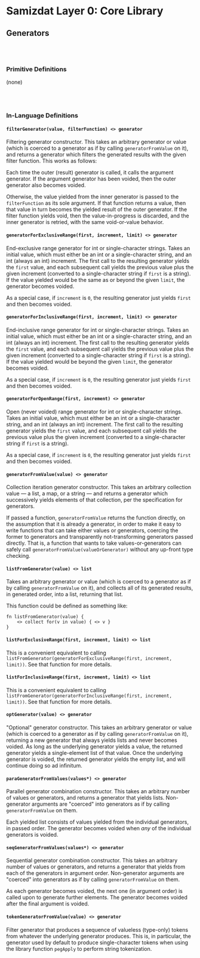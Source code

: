 Samizdat Layer 0: Core Library
==============================

Generators
----------


<br><br>
### Primitive Definitions

(none)


<br><br>
### In-Language Definitions

#### `filterGenerator(value, filterFunction) <> generator`

Filtering generator constructor. This takes an arbitrary generator or
value (which is coerced to a generator as if by calling `generatorFromValue`
on it), and returns a generator which filters the generated results
with the given filter function. This works as follows:

Each time the outer (result) generator is called, it calls the argument
generator. If the argument generator has been voided, then the outer
generator also becomes voided.

Otherwise, the value yielded from the inner generator is passed to the
`filterFunction` as its sole argument. If that function returns a value,
then that value in turn becomes the yielded result of the outer generator.
If the filter function yields void, then the value-in-progress is discarded,
and the inner generator is retried, with the same void-or-value behavior.

#### `generatorForExclusiveRange(first, increment, limit) <> generator`

End-exclusive range generator for int or single-character strings.
Takes an initial value, which must either be an int or a single-character
string, and an int (always an int) increment. The first call to the
resulting generator yields the `first` value, and each subsequent call
yields the previous value plus the given increment (converted to a
single-character string if `first` is a string). If the value yielded
would be the same as or beyond the given `limit`, the generator becomes
voided.

As a special case, if `increment` is `0`, the resulting generator just
yields `first` and then becomes voided.

#### `generatorForInclusiveRange(first, increment, limit) <> generator`

End-inclusive range generator for int or single-character strings.
Takes an initial value, which must either be an int or a single-character
string, and an int (always an int) increment. The first call to the
resulting generator yields the `first` value, and each subsequent call
yields the previous value plus the given increment (converted to a
single-character string if `first` is a string). If the value yielded
would be beyond the given `limit`, the generator becomes voided.

As a special case, if `increment` is `0`, the resulting generator just
yields `first` and then becomes voided.

#### `generatorForOpenRange(first, increment) <> generator`

Open (never voided) range generator for int or single-character strings.
Takes an initial value, which must either be an int or a single-character
string, and an int (always an int) increment. The first call to the
resulting generator yields the `first` value, and each subsequent call
yields the previous value plus the given increment (converted to a
single-character string if `first` is a string).

As a special case, if `increment` is `0`, the resulting generator just
yields `first` and then becomes voided.

#### `generatorFromValue(value) <> generator`

Collection iteration generator constructor. This takes an arbitrary
collection value &mdash; a list, a map, or a string &mdash; and returns a
generator which successively yields elements of that collection, per the
specification for generators.

If passed a function, `generatorFromValue` returns the function directly,
on the assumption that it is already a generator, in order to make it easy
to write functions that can take either values or generators, coercing the
former to generators and transparently not-transforming generators passed
directly. That is, a function that wants to take values-or-generators can
safely call `generatorFromValue(valueOrGenerator)` without any up-front
type checking.

#### `listFromGenerator(value) <> list`

Takes an arbitrary generator or value (which is coerced to a generator
as if by calling `generatorFromValue` on it), and collects all of its
generated results, in generated order, into a list, returning that list.

This function could be defined as something like:

```
fn listFromGenerator(value) {
    <> collect for(v in value) { <> v }
}
```

#### `listForExclusiveRange(first, increment, limit) <> list`

This is a convenient equivalent to calling
`listFromGenerator(generatorForExclusiveRange(first, increment, limit))`.
See that function for more details.

#### `listForInclusiveRange(first, increment, limit) <> list`

This is a convenient equivalent to calling
`listFromGenerator(generatorForInclusiveRange(first, increment, limit))`.
See that function for more details.

#### `optGenerator(value) <> generator`

"Optional" generator constructor. This takes an arbitrary generator or
value (which is coerced to a generator as if by calling `generatorFromValue`
on it), returning a new generator that always yields lists and never
becomes voided. As long as the underlying generator yields a value, the
returned generator yields a single-element list of that value. Once the
underlying generator is voided, the returned generator yields the empty
list, and will continue doing so ad infinitum.

#### `paraGeneratorFromValues(values*) <> generator`

Parallel generator combination constructor. This takes an arbitrary number of
values or generators, and returns a generator that yields lists.
Non-generator arguments are "coerced" into generators as if by calling
`generatorFromValue` on them.

Each yielded list consists of values yielded from the individual generators,
in passed order. The generator becomes voided when *any* of the individual
generators is voided.

#### `seqGeneratorFromValues(values*) <> generator`

Sequential generator combination constructor. This takes an arbitrary number
of values or generators, and returns a generator that yields from each of
the generators in argument order. Non-generator arguments are "coerced"
into generators as if by calling `generatorFromValue` on them.

As each generator becomes voided, the next one (in argument order) is called
upon to generate further elements. The generator becomes voided after the
final argument is voided.

#### `tokenGeneratorFromValue(value) <> generator`

Filter generator that produces a sequence of valueless (type-only)
tokens from whatever the underlying generator produces. This is,
in particular, the generator used by default to produce single-character
tokens when using the library function `pegApply` to perform
string tokenization.

